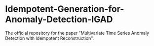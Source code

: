 # Idempotent-Generation-for-Anomaly-Detection-IGAD
The official repository for the paper "Multivariate Time Series Anomaly Detection with Idempotent Reconstruction".
